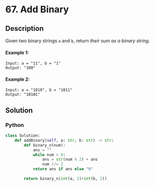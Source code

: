 # 67. Add Binary

## Description
Given two binary strings `a` and `b`, return *their sum as a binary string*.

#### Example 1:
```
Input: a = "11", b = "1"
Output: "100"
```
#### Example 2:
```
Input: a = "1010", b = "1011"
Output: "10101"
```


## Solution

### Python
```python
class Solution:
    def addBinary(self, a: str, b: str) -> str:
        def binary_n(num):
            ans = ""
            while num > 0:
                ans = str(num % 2) + ans
                num //= 2
            return ans if ans else "0"
        
        return binary_n(int(a, 2)+int(b, 2))
```